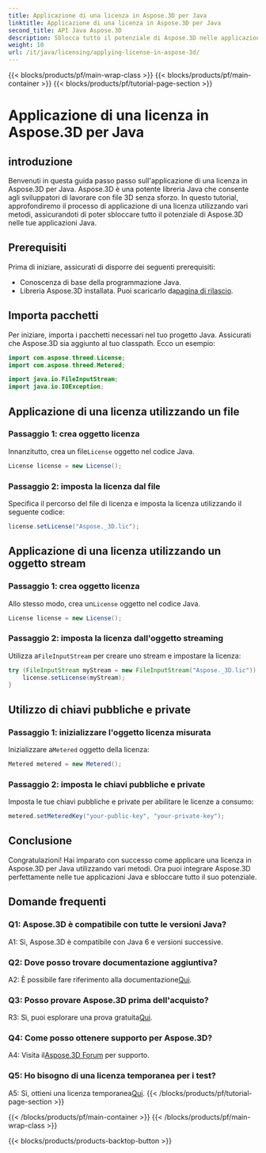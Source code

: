 ```yaml
---
title: Applicazione di una licenza in Aspose.3D per Java
linktitle: Applicazione di una licenza in Aspose.3D per Java
second_title: API Java Aspose.3D
description: Sblocca tutto il potenziale di Aspose.3D nelle applicazioni Java seguendo la nostra guida completa sull'applicazione delle licenze.
weight: 10
url: /it/java/licensing/applying-license-in-aspose-3d/
---
```


{{< blocks/products/pf/main-wrap-class >}}
{{< blocks/products/pf/main-container >}}
{{< blocks/products/pf/tutorial-page-section >}}

# Applicazione di una licenza in Aspose.3D per Java

## introduzione

Benvenuti in questa guida passo passo sull'applicazione di una licenza in Aspose.3D per Java. Aspose.3D è una potente libreria Java che consente agli sviluppatori di lavorare con file 3D senza sforzo. In questo tutorial, approfondiremo il processo di applicazione di una licenza utilizzando vari metodi, assicurandoti di poter sbloccare tutto il potenziale di Aspose.3D nelle tue applicazioni Java.

## Prerequisiti

Prima di iniziare, assicurati di disporre dei seguenti prerequisiti:

- Conoscenza di base della programmazione Java.
-  Libreria Aspose.3D installata. Puoi scaricarlo da[pagina di rilascio](https://releases.aspose.com/3d/java/).

## Importa pacchetti

Per iniziare, importa i pacchetti necessari nel tuo progetto Java. Assicurati che Aspose.3D sia aggiunto al tuo classpath. Ecco un esempio:

```java
import com.aspose.threed.License;
import com.aspose.threed.Metered;

import java.io.FileInputStream;
import java.io.IOException;
```

## Applicazione di una licenza utilizzando un file

### Passaggio 1: crea oggetto licenza

 Innanzitutto, crea un file`License` oggetto nel codice Java.

```java
License license = new License();
```

### Passaggio 2: imposta la licenza dal file

Specifica il percorso del file di licenza e imposta la licenza utilizzando il seguente codice:

```java
license.setLicense("Aspose._3D.lic");
```

## Applicazione di una licenza utilizzando un oggetto stream

### Passaggio 1: crea oggetto licenza

 Allo stesso modo, crea un`License` oggetto nel codice Java.

```java
License license = new License();
```

### Passaggio 2: imposta la licenza dall'oggetto streaming

 Utilizza a`FileInputStream` per creare uno stream e impostare la licenza:

```java
try (FileInputStream myStream = new FileInputStream("Aspose._3D.lic")) {
    license.setLicense(myStream);
}
```

## Utilizzo di chiavi pubbliche e private

### Passaggio 1: inizializzare l'oggetto licenza misurata

 Inizializzare a`Metered` oggetto della licenza:

```java
Metered metered = new Metered();
```

### Passaggio 2: imposta le chiavi pubbliche e private

Imposta le tue chiavi pubbliche e private per abilitare le licenze a consumo:

```java
metered.setMeteredKey("your-public-key", "your-private-key");
```

## Conclusione

Congratulazioni! Hai imparato con successo come applicare una licenza in Aspose.3D per Java utilizzando vari metodi. Ora puoi integrare Aspose.3D perfettamente nelle tue applicazioni Java e sbloccare tutto il suo potenziale.

## Domande frequenti

### Q1: Aspose.3D è compatibile con tutte le versioni Java?

A1: Sì, Aspose.3D è compatibile con Java 6 e versioni successive.

### Q2: Dove posso trovare documentazione aggiuntiva?

 A2: È possibile fare riferimento alla documentazione[Qui](https://reference.aspose.com/3d/java/).

### Q3: Posso provare Aspose.3D prima dell'acquisto?

 R3: Sì, puoi esplorare una prova gratuita[Qui](https://releases.aspose.com/).

### Q4: Come posso ottenere supporto per Aspose.3D?

 A4: Visita il[Aspose.3D Forum](https://forum.aspose.com/c/3d/18) per supporto.

### Q5: Ho bisogno di una licenza temporanea per i test?

 A5: Sì, ottieni una licenza temporanea[Qui](https://purchase.aspose.com/temporary-license/).
{{< /blocks/products/pf/tutorial-page-section >}}

{{< /blocks/products/pf/main-container >}}
{{< /blocks/products/pf/main-wrap-class >}}

{{< blocks/products/products-backtop-button >}}
